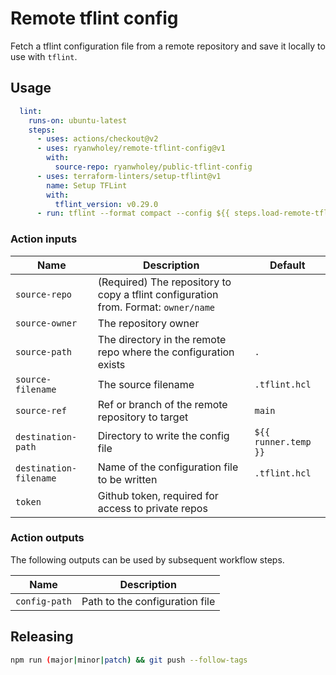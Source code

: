 # Remote tflint config

Fetch a tflint configuration file from a remote repository and save it locally to use with `tflint`.

## Usage

```yaml
  lint:
    runs-on: ubuntu-latest
    steps:
      - uses: actions/checkout@v2
      - uses: ryanwholey/remote-tflint-config@v1
        with:
          source-repo: ryanwholey/public-tflint-config
      - uses: terraform-linters/setup-tflint@v1
        name: Setup TFLint
        with:
          tflint_version: v0.29.0
      - run: tflint --format compact --config ${{ steps.load-remote-tflint-config.outputs.config-path }}
```

### Action inputs

| Name | Description | Default |
| --- | --- | --- |
| `source-repo` | (Required) The repository to copy a tflint configuration from. Format: `owner/name` ||
| `source-owner` | The repository owner ||
| `source-path` | The directory in the remote repo where the configuration exists | `.` |
| `source-filename` | The source filename | `.tflint.hcl` |
| `source-ref` | Ref or branch of the remote repository to target | `main` |
| `destination-path` | Directory to write the config file | `${{ runner.temp }}` |
| `destination-filename` | Name of the configuration file to be written | `.tflint.hcl` |
| `token` | Github token, required for access to private repos ||

### Action outputs

The following outputs can be used by subsequent workflow steps.

| Name | Description |
| --- | --- |
| `config-path` | Path to the configuration file |

## Releasing

```sh
npm run (major|minor|patch) && git push --follow-tags
```
